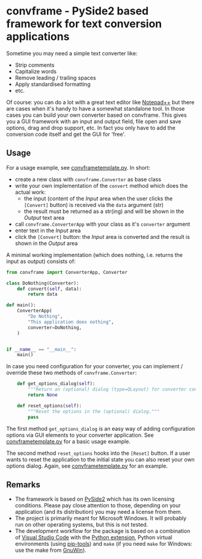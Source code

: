 # convframe - PySide2 based framework for text conversion applications

Sometime you may need a simple text converter like:
  * Strip comments
  * Capitalize words
  * Remove leading / trailing spaces
  * Apply standardised formatting
  * etc.

Of course: you can do a lot with a great text editor like [Notepad++](https://notepad-plus-plus.org/) but there are cases when it's handy to have a somewhat standalone tool. In those cases you can build your own converter based on convframe. This gives you a GUI framework with an input and output field, file open and save options, drag and drop support, etc. In fact you only have to add the conversion code itself and get the GUI for 'free'.

## Usage
For a usage example, see [convframetemplate.py](https://github.com/bh1428/convframe/blob/master/convframetemplate.py). In short:
  * create a new class with `convframe.Converter` as base class
  * write your own implementation of the `convert` method which does the actual work:
    * the input (content of the _Input_ area when the user clicks the `[Convert]` button) is received via the `data` argument (str)
    * the result must be returned as a str(ing) and will be shown in the _Output_ text area
  * call `convframe.ConverterApp` with your class as it's `converter` argument
  * enter text in the _Input_ area
  * click the `[Convert]` button: the _Input_ area is converted and the result is shown in the _Output_ area

A minimal working implementation (which does nothing, i.e. returns the input as output) consists of:
```python
from convframe import ConverterApp, Converter

class DoNothing(Converter):
    def convert(self, data):
        return data

def main():
    ConverterApp(
        "Do Nothing",
        "This application does nothing",
        converter=DoNothing,
    )


if __name__ == "__main__":
    main()
```

In case you need configuration for your converter, you can implement / override these two methods of `convframe.Converter`:
```python
    def get_options_dialog(self):
        """Return an (optional) dialog (type=QLayout) for converter config."""
        return None

    def reset_options(self):
        """Reset the options in the (optional) dialog."""
        pass
```

The first method `get_options_dialog` is an easy way of adding configuration options via GUI elements to your converter application. See [convframetemplate.py](https://github.com/bh1428/convframe/blob/master/convframetemplate.py) for a basic usage example.

The second method `reset_options` hooks into the `[Reset]` button. If a user wants to reset the application to the initial state you can also reset your own options dialog. Again, see [convframetemplate.py](https://github.com/bh1428/convframe/blob/master/convframetemplate.py) for an example.

## Remarks
  * The framework is based on [PySide2](https://pypi.org/project/PySide2/) which has its own licensing conditions. Please pay close attention to those, depending on your application (and its distribution) you may need a license from them.
  * The project is primarily meant for Microsoft Windows. It will probably run on other operating systems, but this is not tested.
  * The development workflow for the package is based on a combination of [Visual Studio Code](https://code.visualstudio.com/) with the [Python extension](https://code.visualstudio.com/docs/languages/python), Python virtual environments (using [pip-tools](https://pypi.org/project/pip-tools/)) and `make` (if you need `make` for Windows: use the make from [GnuWin](http://gnuwin32.sourceforge.net/)).
